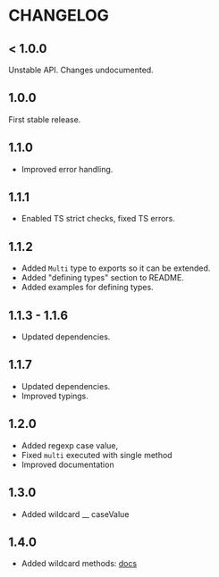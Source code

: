 # CHANGELOG

## < 1.0.0

Unstable API. Changes undocumented.

## 1.0.0

First stable release.

## 1.1.0

- Improved error handling.

## 1.1.1

- Enabled TS strict checks, fixed TS errors.

## 1.1.2

- Added `Multi` type to exports so it can be extended.
- Added "defining types" section to README.
- Added examples for defining types.

## 1.1.3 - 1.1.6

- Updated dependencies.

## 1.1.7

- Updated dependencies.
- Improved typings.

## 1.2.0

- Added regexp case value,
- Fixed `multi` executed with single method
- Improved documentation

## 1.3.0

- Added wildcard \_\_ caseValue

## 1.4.0

- Added wildcard methods: [docs](https://github.com/caderek/arrows/blob/master/packages/multimethod/README.md#wildcard-or-its-methods)
